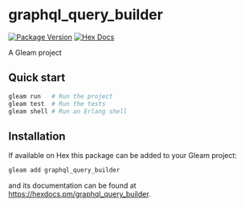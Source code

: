 # graphql_query_builder

[![Package Version](https://img.shields.io/hexpm/v/graphql_query_builder)](https://hex.pm/packages/graphql_query_builder)
[![Hex Docs](https://img.shields.io/badge/hex-docs-ffaff3)](https://hexdocs.pm/graphql_query_builder/)

A Gleam project

## Quick start

```sh
gleam run   # Run the project
gleam test  # Run the tests
gleam shell # Run an Erlang shell
```

## Installation

If available on Hex this package can be added to your Gleam project:

```sh
gleam add graphql_query_builder
```

and its documentation can be found at <https://hexdocs.pm/graphql_query_builder>.
